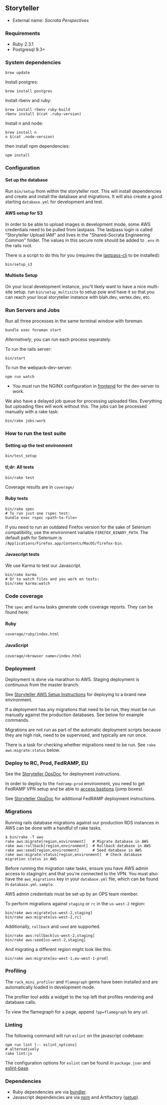 ## Storyteller
- External name: _Socrata Perspectives_

### Requirements
* Ruby 2.3.1
* Postgresql 9.3+

### System dependencies

```
brew update
```

Install postgres:

```
brew install postgres
```

Install rbenv and ruby:

```
brew install rbenv ruby-build
rbenv install $(cat .ruby-version)
```

Install n and node:

```
brew install n
n $(cat .node-version)
```

then install npm dependencies:

```
npm install
```

### Configuration

#### Set up the database

Run `bin/setup` from within the storyteller root. This will install
dependencies and create and install the database and migrations. It will also
create a good starting `database.yml` for development and test.

#### AWS setup for S3

In order to be able to upload images in development mode, some AWS credentials need
to be pulled from lastpass. The lastpass login is called "Storyteller Upload IAM"
and lives in the "Shared-Socrata Engineering Common" folder. The values in this
secure note should be added to `.env` in the rails root.

There is a script to do this for you (requires the [lastpass-cli](https://github.com/LastPass/lastpass-cli) to be
installed):
```
bin/setup_s3
```

#### Multisite Setup

On your local development instance, you'll likely want to have a nice multi-site
setup. run `bin/setup_multisite` to setup pow and have it so that you can reach
your local storyteller instance with blah.dev, vertex.dev, etc.

### Run Servers and Jobs

Run all three processes in the same terminal window with foreman.
```
bundle exec foreman start
```

*Alternatively*, you can run each process separately.

To run the rails server:
```
bin/start
```

To run the webpack-dev-server:
```
npm run watch
```
- You *must* run the NGINX configuration in [frontend](https://github.com/socrata/frontend) for the dev-server to work.

We also have a delayed job queue for processing uploaded files. Everything but uploading files
will work without this. The jobs can be processed manually with a rake task:
```
bin/rake jobs:work
```

### How to run the test suite

#### Setting up the test environment

`bin/test_setup`

#### tl;dr: All tests

`bin/rake test`

Coverage results are in ```coverage/```

#### Ruby tests

```shell
bin/rake spec
# To run just one rspec test:
bundle exec rspec <path-to-file>
```

If you need to run an outdated Firefox version for the sake of Selenium compatibility,
use the environment variable `FIREFOX_BINARY_PATH`. The default path for Selenium is
`/Applications/Firefox.app/Contents/MacOS/firefox-bin`.

#### Javascript tests

We use Karma to test our Javascript.

```shell
bin/rake karma
# Or to watch files and you work on tests:
bin/rake karma:watch
```

### Code coverage
The ```spec``` and ```karma``` tasks generate code coverage reports. They can be found here:

#### Ruby
```
coverage/ruby/index.html
```

#### JavaScript
```
coverage/<browser name>/index.html
```

### Deployment

Deployment is done via marathon to AWS. Staging deployment is continuous from
the master branch.

See [Storyteller AWS Setup Instructions](https://docs.google.com/document/d/1ZTsUNw3JxbQozdjq69NdnOD1dLYMpzDfQsoolGV-Wb8/edit#heading=h.w14ab4sv58p0) for deploying to a brand new environment.

If a deployment has any migrations that need to be run, they must be run
manually against the production databases. See below for example commands.

Migrations are not run as part of the automatic deployment scripts because
they are high risk, need to be supervised, and typically are run once.

There is a task for checking whether migrations need to be run. See `rake aws:migrate:status` below.

### Deploy to RC, Prod, FedRAMP, EU

See the [Storyteller OpsDoc](https://docs.google.com/document/d/1Yo7VUCnDGlAImuIPnZhazoQ7heY2krUTD_iOxX0Q8MI) for deployment instructions.

In order to deploy to the `fedramp-prod` environment, you need to get FedRAMP VPN setup and be able to [access bastions](https://docs.google.com/document/d/1BNjUz3Q_DU2q1iDLeY5vk84GwXBDGj5vQQJdeBXpQ-Y/edit#) (jump boxes).

See [Storyteller OpsDoc](https://docs.google.com/document/d/1ZTsUNw3JxbQozdjq69NdnOD1dLYMpzDfQsoolGV-Wb8/edit#heading=h.l0gnqlmtrqxj) for additional FedRAMP deployment instructions.

### Migrations

Running rails database migrations against our production RDS
instances in AWS can be done with a handful of rake tasks.

```
$ bin/rake -T aws
rake aws:migrate[region,environment]   # Migrate database in AWS
rake aws:rollback[region,environment]  # Rollback database in AWS
rake aws:seed[region,environment]      # Seed database in AWS
rake aws:migrate:status[region,environment]  # Check database migration status in AWS
```

Before running the migration rake tasks, ensure you have AWS admin access to staging/rc
and that you're connected to the VPN. You must also have the `aws_migrations` key in
your `database.yml` file, which can be found in `database.yml.sample`.

AWS admin credentials must be set up by an OPS team member.

To perform migrations against `staging` or `rc` in the `us-west-2` region:

```
bin/rake aws:migrate[us-west-2,staging]
bin/rake aws:migrate[us-west-2,rc]
```

Additionally, `rollback` and `seed` are supported.

```
bin/rake aws:rollback[us-west-2,staging]
bin/rake aws:seed[us-west-2,staging]
```

And migrating a different region might look like this:

```
bin/rake aws:migrate[eu-west-1,eu-west-1-prod]
```

### Profiling

The `rack_mini_profiler` and `flamegraph` gems have been installed and are automatically
loaded in development mode.

The profiler tool adds a widget to the top left that profiles rendering and database calls.

To view the flamegraph for a page, append `?pp=flamegraph` to any url.

### Linting

The following command will run `eslint` on the javascript codebase:

```shell
npm run lint [-- eslint_options]
# alternatively
rake lint:js
```
The configuration options for `eslint` can be found in `package.json` and [eslint-base](https://github.com/socrata/eslint-base).

### Dependencies

- Ruby dependencies are via [bundler](http://bundler.io/).
- Javascript dependencies are via [npm](https://npmjs.org) and Artifactory ([setup](https://docs.google.com/document/d/1xXUHPVtChsk1UHuw2b-m7fslCs4IVe-VTaDwrd4-6-M)).
